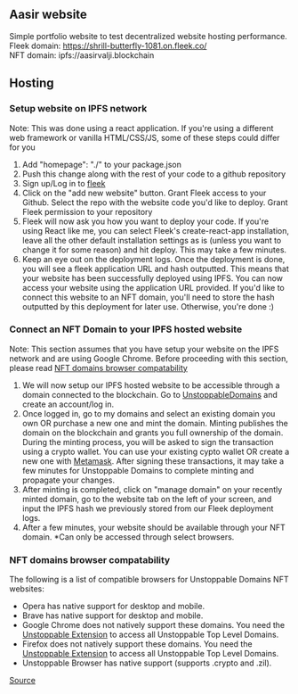 ## Aasir website

Simple portfolio website to test decentralized website hosting performance.\
Fleek domain: https://shrill-butterfly-1081.on.fleek.co/ \
NFT domain: ipfs://aasirvalji.blockchain

## Hosting

### Setup website on IPFS network

Note: This was done using a react application. If you're using a different web framework or vanilla HTML/CSS/JS, some of these steps could differ for you

1. Add "homepage": "./" to your package.json
2. Push this change along with the rest of your code to a github repository
3. Sign up/Log in to [fleek](https://fleek.co/)
4. Click on the "add new website" button. Grant Fleek access to your Github. Select the repo with the website code you'd like to deploy. Grant Fleek permission to your repository
5. Fleek will now ask you how you want to deploy your code. If you're using React like me, you can select Fleek's create-react-app installation, leave all the other default installation settings as is (unless you want to change it for some reason) and hit deploy. This may take a few minutes.
6. Keep an eye out on the deployment logs. Once the deployment is done, you will see a fleek application URL and hash outputted. This means that your website has been successfully deployed using IPFS. You can now access your website using the application URL provided. If you'd like to connect this website to an NFT domain, you'll need to store the hash outputted by this deployment for later use. Otherwise, you're done :)

### Connect an NFT Domain to your IPFS hosted website

Note: This section assumes that you have setup your website on the IPFS network and are using Google Chrome. Before proceeding with this section, please read [NFT domains browser compatability](#nft-domains-browser-compatability)

1. We will now setup our IPFS hosted website to be accessible through a domain connected to the blockchain. Go to [UnstoppableDomains](https://unstoppabledomains.com/) and create an account/log in.
2. Once logged in, go to my domains and select an existing domain you own OR purchase a new one and mint the domain. Minting publishes the domain on the blockchain and grants you full ownership of the domain. During the minting process, you will be asked to sign the transaction using a crypto wallet. You can use your existing cypto wallet OR create a new one with [Metamask](https://chrome.google.com/webstore/detail/metamask/nkbihfbeogaeaoehlefnkodbefgpgknn?hl=en). After signing these transactions, it may take a few minutes for Unstoppable Domains to complete minting and propagate your changes.
3. After minting is completed, click on "manage domain" on your recently minted domain, go to the website tab on the left of your screen, and input the IPFS hash we previously stored from our Fleek deployment logs.
4. After a few minutes, your website should be available through your NFT domain. \*Can only be accessed through select browsers.

### NFT domains browser compatability

The following is a list of compatible browsers for Unstoppable Domains NFT websites:

- Opera has native support for desktop and mobile.
- Brave has native support for desktop and mobile.
- Google Chrome does not natively support these domains. You need the [Unstoppable Extension](https://chrome.google.com/webstore/detail/unstoppable-extension/beelkklmblgdljamcmoffgfbdddfpnnl?hl=en) to access all Unstoppable Top Level Domains.
- Firefox does not natively support these domains. You need the [Unstoppable Extension](https://addons.mozilla.org/en-CA/firefox/addon/unstoppable-extension/) to access all Unstoppable Top Level Domains.
- Unstoppable Browser has native support (supports .crypto and .zil).

[Source](https://docs.unstoppabledomains.com/use-cases/support-ud-browser/)
